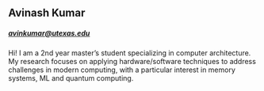 ## Avinash Kumar

##### avinkumar@utexas.edu

Hi! I am a 2nd year master’s student specializing in computer architecture. My research focuses on applying hardware/software techniques to address challenges in modern computing, with a particular interest in memory systems, ML and quantum computing.

<!-- Previously, as a Senior GPU Power Architect, I worked with cross-functional teams to evaluate architectural trade-offs for next-generation discrete GPUs at NVIDIA. This experience was preceded by my undergraduate education in Electrical and Electronics Engineering, which I completed at the National Institute of Technology Karnataka, Surathkal, India. -->
